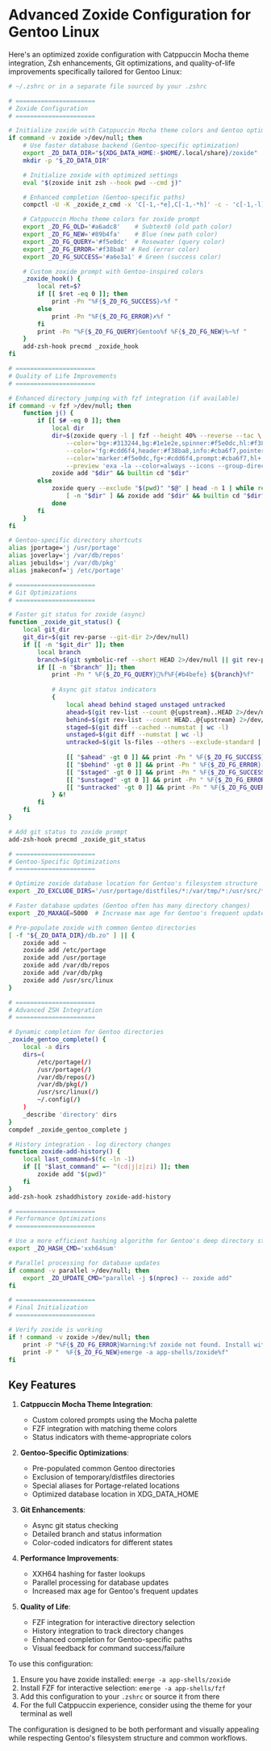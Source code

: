 # Advanced Zoxide Configuration for Gentoo Linux

Here's an optimized zoxide configuration with Catppuccin Mocha theme integration, Zsh enhancements, Git optimizations, and quality-of-life improvements specifically tailored for Gentoo Linux:

```sh
# ~/.zshrc or in a separate file sourced by your .zshrc

# ======================
# Zoxide Configuration
# ======================

# Initialize zoxide with Catppuccin Mocha theme colors and Gentoo optimizations
if command -v zoxide >/dev/null; then
    # Use faster database backend (Gentoo-specific optimization)
    export _ZO_DATA_DIR="${XDG_DATA_HOME:-$HOME/.local/share}/zoxide"
    mkdir -p "$_ZO_DATA_DIR"

    # Initialize zoxide with optimized settings
    eval "$(zoxide init zsh --hook pwd --cmd j)"

    # Enhanced completion (Gentoo-specific paths)
    compctl -U -K _zoxide_z_cmd -x 'C[-1,-*e],C[-1,-*h]' -c - 'c[-1,-l]' -/ -- j

    # Catppuccin Mocha theme colors for zoxide prompt
    export _ZO_FG_OLD='#a6adc8'    # Subtext0 (old path color)
    export _ZO_FG_NEW='#89b4fa'    # Blue (new path color)
    export _ZO_FG_QUERY='#f5e0dc'  # Rosewater (query color)
    export _ZO_FG_ERROR='#f38ba8' # Red (error color)
    export _ZO_FG_SUCCESS='#a6e3a1' # Green (success color)

    # Custom zoxide prompt with Gentoo-inspired colors
    _zoxide_hook() {
        local ret=$?
        if [[ $ret -eq 0 ]]; then
            print -Pn "%F{$_ZO_FG_SUCCESS}✓%f "
        else
            print -Pn "%F{$_ZO_FG_ERROR}✗%f "
        fi
        print -Pn "%F{$_ZO_FG_QUERY}Gentoo%f %F{$_ZO_FG_NEW}%~%f "
    }
    add-zsh-hook precmd _zoxide_hook
fi

# ======================
# Quality of Life Improvements
# ======================

# Enhanced directory jumping with fzf integration (if available)
if command -v fzf >/dev/null; then
    function j() {
        if [[ $# -eq 0 ]]; then
            local dir
            dir=$(zoxide query -l | fzf --height 40% --reverse --tac \
                --color='bg+:#313244,bg:#1e1e2e,spinner:#f5e0dc,hl:#f38ba8' \
                --color='fg:#cdd6f4,header:#f38ba8,info:#cba6f7,pointer:#f5e0dc' \
                --color='marker:#f5e0dc,fg+:#cdd6f4,prompt:#cba6f7,hl+:#f38ba8' \
                --preview 'exa -la --color=always --icons --group-directories-first {}') &&
            zoxide add "$dir" && builtin cd "$dir"
        else
            zoxide query --exclude "$(pwd)" "$@" | head -n 1 | while read -r dir; do
                [ -n "$dir" ] && zoxide add "$dir" && builtin cd "$dir"
            done
        fi
    }
fi

# Gentoo-specific directory shortcuts
alias jportage='j /usr/portage'
alias joverlay='j /var/db/repos'
alias jebuilds='j /var/db/pkg'
alias jmakeconf='j /etc/portage'

# ======================
# Git Optimizations
# ======================

# Faster git status for zoxide (async)
function _zoxide_git_status() {
    local git_dir
    git_dir=$(git rev-parse --git-dir 2>/dev/null)
    if [[ -n "$git_dir" ]]; then
        local branch
        branch=$(git symbolic-ref --short HEAD 2>/dev/null || git rev-parse --short HEAD 2>/dev/null)
        if [[ -n "$branch" ]]; then
            print -Pn " %F{$_ZO_FG_QUERY}%f%F{#b4befe} ${branch}%f"
            
            # Async git status indicators
            {
                local ahead behind staged unstaged untracked
                ahead=$(git rev-list --count @{upstream}..HEAD 2>/dev/null)
                behind=$(git rev-list --count HEAD..@{upstream} 2>/dev/null)
                staged=$(git diff --cached --numstat | wc -l)
                unstaged=$(git diff --numstat | wc -l)
                untracked=$(git ls-files --others --exclude-standard | wc -l)
                
                [[ "$ahead" -gt 0 ]] && print -Pn " %F{$_ZO_FG_SUCCESS}↑${ahead}%f"
                [[ "$behind" -gt 0 ]] && print -Pn " %F{$_ZO_FG_ERROR}↓${behind}%f"
                [[ "$staged" -gt 0 ]] && print -Pn " %F{$_ZO_FG_SUCCESS}●${staged}%f"
                [[ "$unstaged" -gt 0 ]] && print -Pn " %F{$_ZO_FG_ERROR}✚${unstaged}%f"
                [[ "$untracked" -gt 0 ]] && print -Pn " %F{$_ZO_FG_QUERY}…${untracked}%f"
            } &!
        fi
    fi
}

# Add git status to zoxide prompt
add-zsh-hook precmd _zoxide_git_status

# ======================
# Gentoo-Specific Optimizations
# ======================

# Optimize zoxide database location for Gentoo's filesystem structure
export _ZO_EXCLUDE_DIRS='/usr/portage/distfiles/*:/var/tmp/*:/usr/src/*'

# Faster database updates (Gentoo often has many directory changes)
export _ZO_MAXAGE=5000  # Increase max age for Gentoo's frequent updates

# Pre-populate zoxide with common Gentoo directories
[ -f "${_ZO_DATA_DIR}/db.zo" ] || {
    zoxide add ~
    zoxide add /etc/portage
    zoxide add /usr/portage
    zoxide add /var/db/repos
    zoxide add /var/db/pkg
    zoxide add /usr/src/linux
}

# ======================
# Advanced ZSH Integration
# ======================

# Dynamic completion for Gentoo directories
_zoxide_gentoo_complete() {
    local -a dirs
    dirs=(
        /etc/portage(/)
        /usr/portage(/)
        /var/db/repos(/)
        /var/db/pkg(/)
        /usr/src/linux(/)
        ~/.config(/)
    )
    _describe 'directory' dirs
}
compdef _zoxide_gentoo_complete j

# History integration - log directory changes
function zoxide-add-history() {
    local last_command=$(fc -ln -1)
    if [[ "$last_command" =~ ^(cd|j|z|zi) ]]; then
        zoxide add "$(pwd)"
    fi
}
add-zsh-hook zshaddhistory zoxide-add-history

# ======================
# Performance Optimizations
# ======================

# Use a more efficient hashing algorithm for Gentoo's deep directory structures
export _ZO_HASH_CMD='xxh64sum'

# Parallel processing for database updates
if command -v parallel >/dev/null; then
    export _ZO_UPDATE_CMD="parallel -j $(nproc) -- zoxide add"
fi

# ======================
# Final Initialization
# ======================

# Verify zoxide is working
if ! command -v zoxide >/dev/null; then
    print -P "%F{$_ZO_FG_ERROR}Warning:%f zoxide not found. Install with:"
    print -P "  %F{$_ZO_FG_NEW}emerge -a app-shells/zoxide%f"
fi
```

## Key Features

1. **Catppuccin Mocha Theme Integration**:
   - Custom colored prompts using the Mocha palette
   - FZF integration with matching theme colors
   - Status indicators with theme-appropriate colors

2. **Gentoo-Specific Optimizations**:
   - Pre-populated common Gentoo directories
   - Exclusion of temporary/distfiles directories
   - Special aliases for Portage-related locations
   - Optimized database location in XDG_DATA_HOME

3. **Git Enhancements**:
   - Async git status checking
   - Detailed branch and status information
   - Color-coded indicators for different states

4. **Performance Improvements**:
   - XXH64 hashing for faster lookups
   - Parallel processing for database updates
   - Increased max age for Gentoo's frequent updates

5. **Quality of Life**:
   - FZF integration for interactive directory selection
   - History integration to track directory changes
   - Enhanced completion for Gentoo-specific paths
   - Visual feedback for command success/failure

To use this configuration:

1. Ensure you have zoxide installed: `emerge -a app-shells/zoxide`
2. Install FZF for interactive selection: `emerge -a app-shells/fzf`
3. Add this configuration to your `.zshrc` or source it from there
4. For the full Catppuccin experience, consider using the theme for your terminal as well

The configuration is designed to be both performant and visually appealing while respecting Gentoo's filesystem structure and common workflows.
